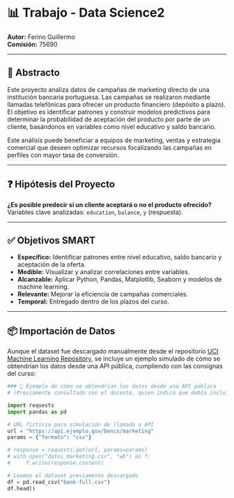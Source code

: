 # 📊 Trabajo - Data Science2

**Autor:** Ferino Guillermo  
**Comisión:** 75690   

---

## 🎯 Abstracto

Este proyecto analiza datos de campañas de marketing directo de una institución bancaria portuguesa. Las campañas se realizaron mediante llamadas telefónicas para ofrecer un producto financiero (depósito a plazo). El objetivo es identificar patrones y construir modelos predictivos para determinar la probabilidad de aceptación del producto por parte de un cliente, basándonos en variables como nivel educativo y saldo bancario.

Este análisis puede beneficiar a equipos de marketing, ventas y estrategia comercial que deseen optimizar recursos focalizando las campañas en perfiles con mayor tasa de conversión.

---

## ❓ Hipótesis del Proyecto

**¿Es posible predecir si un cliente aceptará o no el producto ofrecido?**  
Variables clave analizadas: `education`, `balance`, `y` (respuesta).

---

## ✅ Objetivos SMART

- **Específico:** Identificar patrones entre nivel educativo, saldo bancario y aceptación de la oferta.
- **Medible:** Visualizar y analizar correlaciones entre variables.
- **Alcanzable:** Aplicar Python, Pandas, Matplotlib, Seaborn y modelos de machine learning.
- **Relevante:** Mejorar la eficiencia de campañas comerciales.
- **Temporal:** Entregado dentro de los plazos del curso.

---

## 📦 Importación de Datos

Aunque el dataset fue descargado manualmente desde el repositorio [UCI Machine Learning Repository](https://archive.ics.uci.edu/ml/datasets/bank+marketing), se incluye un ejemplo simulado de cómo se obtendrían los datos desde una API pública, cumpliendo con las consignas del curso:

```python
### 🔽 Ejemplo de cómo se obtendrían los datos desde una API pública
# (Previamente consultado con el docente, quien indicó que debía incluir los comandos de cómo citar una API)

import requests
import pandas as pd

# URL ficticia para simulación de llamada a API
url = "https://api.ejemplo.gov/banco/marketing"
params = {"formato": "csv"}

# response = requests.get(url, params=params)
# with open("datos_marketing.csv", "wb") as f:
#     f.write(response.content)

# Leemos el dataset previamente descargado
df = pd.read_csv("bank-full.csv")
df.head()
